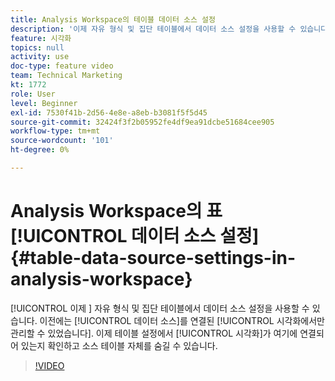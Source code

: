 ```yaml
---
title: Analysis Workspace의 테이블 데이터 소스 설정
description: '이제 자유 형식 및 집단 테이블에서 데이터 소스 설정을 사용할 수 있습니다. 이전에는 연결된 시각화에서만 데이터 소스를 관리할 수 있었습니다. 이제 테이블 설정에서 어떤 시각화가 연결되어 있는지 확인하고 소스 테이블 자체를 숨길 수 있습니다. '
feature: 시각화
topics: null
activity: use
doc-type: feature video
team: Technical Marketing
kt: 1772
role: User
level: Beginner
exl-id: 7530f41b-2d56-4e8e-a8eb-b3081f5f5d45
source-git-commit: 32424f3f2b05952fe4df9ea91dcbe51684cee905
workflow-type: tm+mt
source-wordcount: '101'
ht-degree: 0%

---
```


# Analysis Workspace의 표 [!UICONTROL 데이터 소스 설정] {#table-data-source-settings-in-analysis-workspace}

[!UICONTROL 이제 ] 자유 형식    및 집단 테이블에서 데이터 소스 설정을 사용할   수 있습니다. 이전에는 [!UICONTROL 데이터 소스]를 연결된 [!UICONTROL 시각화에서만 관리할 수 있었습니다]. 이제 테이블 설정에서 [!UICONTROL 시각화]가 여기에 연결되어 있는지 확인하고 소스 테이블 자체를 숨길 수 있습니다.

>[!VIDEO](https://video.tv.adobe.com/v/23558/?quality=12)

